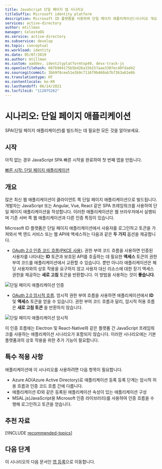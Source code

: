 ```yaml
---
title: JavaScript 단일 페이지 앱 시나리오
titleSuffix: Microsoft identity platform
description: Microsoft ID 플랫폼을 사용하여 단일 페이지 애플리케이션(시나리오 개요)을 빌드하는 방법을 알아봅니다.
services: active-directory
author: mtillman
manager: CelesteDG
ms.service: active-directory
ms.subservice: develop
ms.topic: conceptual
ms.workload: identity
ms.date: 05/07/2019
ms.author: mtillman
ms.custom: aaddev, identityplatformtop40, devx-track-js
ms.openlocfilehash: 687b904175b5bd26a15b157aae3307ec40fdad42
ms.sourcegitcommit: 3bb9f8cee51e3b9c711679b460ab7b7363a62e6b
ms.translationtype: HT
ms.contentlocale: ko-KR
ms.lasthandoff: 06/14/2021
ms.locfileid: "112075262"
---
```

# <a name="scenario-single-page-application"></a>시나리오: 단일 페이지 애플리케이션

SPA(단일 페이지 애플리케이션)를 빌드하는 데 필요한 모든 것을 알아보세요.

## <a name="getting-started"></a>시작

아직 없는 경우 JavaScript SPA 빠른 시작을 완료하여 첫 번째 앱을 만듭니다.

[빠른 시작: 단일 페이지 애플리케이션](./quickstart-v2-javascript-auth-code.md)

## <a name="overview"></a>개요

많은 최신 웹 애플리케이션이 클라이언트 쪽 단일 페이지 애플리케이션으로 빌드됩니다. 개발자는 JavaScript 또는 Angular, Vue, React 같은 SPA 프레임워크를 사용하여 단일 페이지 애플리케이션을 작성합니다. 이러한 애플리케이션은 웹 브라우저에서 실행되며 기존 서버 쪽 웹 애플리케이션과 다른 인증 특징이 있습니다.

Microsoft ID 플랫폼은 단일 페이지 애플리케이션에서 사용자를 로그인하고 토큰을 가져와서 백 엔드 서비스 또는 웹 API에 액세스하는 다음과 같은 **두 가지** 옵션을 제공합니다.

- [OAuth 2.0 인증 코드 흐름(PKCE 사용)](./v2-oauth2-auth-code-flow.md). 권한 부여 코드 흐름을 사용하면 인증된 사용자를 나타내는 **ID** 토큰과 보호된 API를 호출하는 데 필요한 **액세스** 토큰의 권한 부여 코드를 애플리케이션에서 교환할 수 있습니다. 뿐만 아니라 애플리케이션은 해당 사용자와의 상호 작용을 요구하지 않고 사용자 대신 리소스에 대한 장기 액세스 권한을 제공하는 **새로 고침** 토큰을 반환합니다. 이 방법을 사용하는 것이 **좋습니다**.

![단일 페이지 애플리케이션 인증](./media/scenarios/spa-app-auth.svg)

- [OAuth 2.0 암시적 흐름](./v2-oauth2-implicit-grant-flow.md). 암시적 권한 부여 흐름을 사용하면 애플리케이션에서 **ID** 및 **액세스** 토큰을 얻을 수 있습니다. 권한 부여 코드 흐름과 달리, 암시적 허용 흐름은 **새로 고침 토큰** 을 반환하지 않습니다.

![단일 페이지 애플리케이션 암시적](./media/scenarios/spa-app.svg)

이 인증 흐름에는 Electron 및 React-Native와 같은 플랫폼 간 JavaScript 프레임워크를 사용하는 애플리케이션 시나리오가 포함되지 않습니다. 이러한 시나리오에는 기본 플랫폼과의 상호 작용을 위한 추가 기능이 필요합니다.

## <a name="specifics"></a>특수 적용 사항

애플리케이션에 이 시나리오를 사용하려면 다음 항목이 필요합니다.

* Azure AD(Azure Active Directory)로 애플리케이션 등록 등록 단계는 암시적 허용 흐름과 인증 코드 흐름 간에 다릅니다.
* 애플리케이션 ID와 같은 등록된 애플리케이션 속성이 있는 애플리케이션 구성
* MSAL.js(JavaScript용 Microsoft 인증 라이브러리)를 사용하여 인증 흐름을 수행해 로그인하고 토큰을 얻습니다.

## <a name="recommended-reading"></a>추천 자료

[!INCLUDE [recommended-topics](../../../includes/active-directory-develop-scenarios-prerequisites.md)]

## <a name="next-steps"></a>다음 단계

이 시나리오의 다음 문서인 [앱 등록](scenario-spa-app-registration.md)으로 이동합니다.
